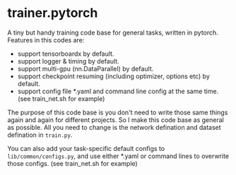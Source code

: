 # trainer.pytorch

A tiny but handy training code base for general tasks, written in pytorch. Features in this codes are:

- support tensorboardx by default.
- support logger & timing by default.
- support multi-gpu (nn.DataParallel) by default.
- support checkpoint resuming (including optimizer, options etc) by default.
- support config file *.yaml and command line config at the same time. (see train_net.sh for example)

The purpose of this code base is you don't need to write those same things again and again for different projects. So I make this code base as general as possible. All you need to change is the network defination and dataset defination in `train.py`.

You can also add your task-specific default configs to `lib/common/configs.py`, and use either *.yaml or command lines to overwrite those configs. (see train_net.sh for example)



